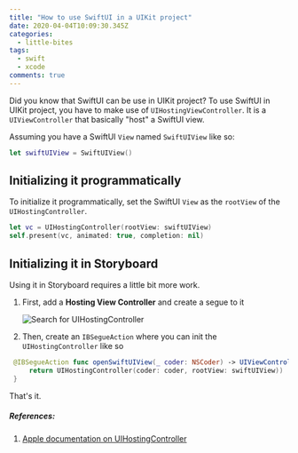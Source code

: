 ```yaml
---
title: "How to use SwiftUI in a UIKit project"
date: 2020-04-04T10:09:30.345Z
categories:
  - little-bites
tags:
  - swift
  - xcode
comments: true
---
```

Did you know that SwiftUI can be use in UIKit project? To use SwiftUI in UIKit project, you have to make use of `UIHostingViewController`. It is a `UIViewController` that basically "host" a SwiftUI view.

Assuming you have a SwiftUI `View` named `SwiftUIView` like so:

```swift
let swiftUIView = SwiftUIView()
```

## Initializing it programmatically

To initialize it programmatically, set the SwiftUI `View` as the `rootView` of the `UIHostingController`.

```swift
let vc = UIHostingController(rootView: swiftUIView)
self.present(vc, animated: true, completion: nil)
```

## Initializing it in Storyboard

Using it in Storyboard requires a little bit more work.

1. First, add a **Hosting View Controller** and create a segue to it

   ![Search for UIHostingController](/images/uploads/uihosting-storyboard.png "Search for UIHostingController in Storyboard")

2. Then, create an `IBSegueAction` where you can init the `UIHostingController` like so

```swift
 @IBSegueAction func openSwiftUIView(_ coder: NSCoder) -> UIViewController? {
     return UIHostingController(coder: coder, rootView: swiftUIView))
 }
```

That's it.

##### References:

1. [Apple documentation on UIHostingController](https://developer.apple.com/documentation/swiftui/uihostingcontroller)